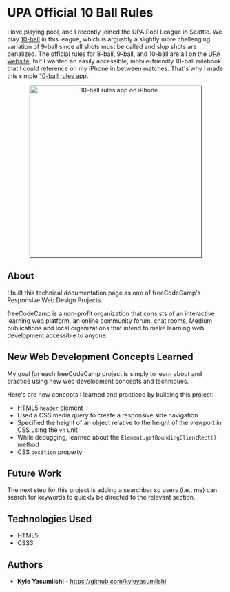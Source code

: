 # UPA Official 10 Ball Rules

I love playing pool, and I recently joined the UPA Pool League in Seattle. We play <a href="https://en.wikipedia.org/wiki/Ten-ball" target="_blank">10-ball</a> in this league, which is arguably a slightly more challenging variation of 9-ball since all shots must be called and slop shots are penalized. The official rules for 8-ball, 9-ball, and 10-ball are all on the <a href="https://upatour.com/official-billiard-rules/" target="_blank">UPA website</a>, but I wanted an easily accessible, mobile-friendly 10-ball rulebook that I could reference on my iPhone in between matches. That's why I made this simple <a href="">10-ball rules app</a>.

<p align="center">
<a href=""><img src="https://doc-0g-c0-docs.googleusercontent.com/docs/securesc/ha0ro937gcuc7l7deffksulhg5h7mbp1/klml4jtt34k99sbcv5a7s916tlaa4kb3/1528833600000/05674985809815878505/*/1Q_oRM6CJJMSjEcMQf0cuF-qTysxKjRc3" alt="10-ball rules app on iPhone" width="400" height="400"></a>
</p>

## About

I built this technical documentation page as one of freeCodeCamp's Responsive Web Design Projects.

freeCodeCamp is a non-profit organization that consists of an interactive learning web platform, an online community forum, chat rooms, Medium publications and local organizations that intend to make learning web development accessible to anyone.

## New Web Development Concepts Learned

My goal for each freeCodeCamp project is simply to learn about and practice using new web development concepts and techniques.

Here's are new concepts I learned and practiced by building this project:

- HTML5 <code>header</code> element
- Used a CSS media query to create a responsive side navigation
- Specified the height of an object relative to the height of the viewport in CSS using the <code>vh</code> unit
- While debugging, learned about the <code>Element.getBoundingClientRect()</code> method
- CSS <code>position</code> property

## Future Work

The next step for this project is adding a searchbar so users (i.e., me) can search for keywords to quickly be directed to the relevant section.

## Technologies Used

* HTML5
* CSS3

## Authors

* **Kyle Yasumiishi** - https://github.com/kyleyasumiishi
